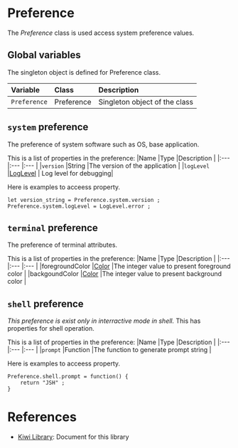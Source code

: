 # Preference
The *Preference* class is used access system preference values.

## Global variables
The singleton object is defined for Preference class.

|Variable       |Class      | Description                   |
|:---           |:---       |:---                           |
|`Preference`   |Preference |Singleton object of the class  |

## `system` preference
The preference of system software such as OS, base application.

This is a list of properties in the preference:
|Name       |Type       |Description                        |
|:---       |:---       |:---                               |
|`version`  |String     |The version of the application     |
|`logLevel` |[LogLevel](https://github.com/steelwheels/KiwiScript/blob/master/KiwiLibrary/Document/Enum/LogLevel.md) | Log level for debugging|

Here is examples to acceess property.
````
let version_string = Preference.system.version ;
Preference.system.logLevel = LogLevel.error ;
````

## `terminal` preference
The preference of terminal attributes.

This is a list of properties in the preference:
|Name               |Type       |Description                |
|:---               |:---       |:---                       |
|foregroundColor    |[Color](https://github.com/steelwheels/KiwiScript/blob/master/KiwiLibrary/Document/Enum/Color.md)  |The integer value to present foreground color |
|backgoundColor     |[Color](https://github.com/steelwheels/KiwiScript/blob/master/KiwiLibrary/Document/Enum/Color.md) |The integer value to present background color  |

## `shell` preference
*This preference is exist only in interractive mode in shell.* This has properties for shell operation.

This is a list of properties in the preference:
|Name       |Type       |Description                        |
|:---       |:---       |:---                               |
|`prompt`   |Function   |The function to generate prompt string |

Here is examples to acceess property.
````
Preference.shell.prompt = function() {
    return "JSH" ;
}
````

# References
* [Kiwi Library](https://github.com/steelwheels/KiwiScript/blob/master/KiwiLibrary/Document/Library.md): Document for this library
